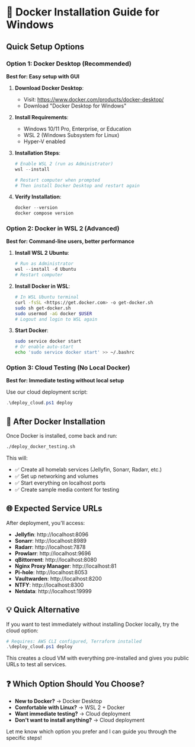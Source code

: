 # 🐳 Docker Installation Guide for Windows
## Quick Setup Options
### Option 1: Docker Desktop (Recommended)

**Best for: Easy setup with GUI**

1. **Download Docker Desktop**:
   - Visit: https://www.docker.com/products/docker-desktop/
   - Download "Docker Desktop for Windows"

2. **Install Requirements**:
   - Windows 10/11 Pro, Enterprise, or Education
   - WSL 2 (Windows Subsystem for Linux)
   - Hyper-V enabled

3. **Installation Steps**:

   ```powershell
   # Enable WSL 2 (run as Administrator)
   wsl --install
   
   # Restart computer when prompted
   # Then install Docker Desktop and restart again
   ```

4. **Verify Installation**:

   ```powershell
   docker --version
   docker compose version
   ```

### Option 2: Docker in WSL 2 (Advanced)

**Best for: Command-line users, better performance**

1. **Install WSL 2 Ubuntu**:

   ```powershell
   # Run as Administrator
   wsl --install -d Ubuntu
   # Restart computer
   ```

2. **Install Docker in WSL**:

   ```bash
   # In WSL Ubuntu terminal
   curl -fsSL <https://get.docker.com> -o get-docker.sh
   sudo sh get-docker.sh
   sudo usermod -aG docker $USER
   # Logout and login to WSL again
   ```

3. **Start Docker**:

   ```bash
   sudo service docker start
   # Or enable auto-start
   echo 'sudo service docker start' >> ~/.bashrc
   ```

### Option 3: Cloud Testing (No Local Docker)

**Best for: Immediate testing without local setup**

Use our cloud deployment script:

```powershell
.\deploy_cloud.ps1 deploy

```
## 🚀 After Docker Installation
Once Docker is installed, come back and run:

```bash
./deploy_docker_testing.sh

```
This will:

- ✅ Create all homelab services (Jellyfin, Sonarr, Radarr, etc.)
- ✅ Set up networking and volumes
- ✅ Start everything on localhost ports
- ✅ Create sample media content for testing

## 🌐 Expected Service URLs
After deployment, you'll access:

- **Jellyfin**: http://localhost:8096
- **Sonarr**: http://localhost:8989  
- **Radarr**: http://localhost:7878
- **Prowlarr**: http://localhost:9696
- **qBittorrent**: http://localhost:8080
- **Nginx Proxy Manager**: http://localhost:81
- **Pi-hole**: http://localhost:8053
- **Vaultwarden**: http://localhost:8200
- **NTFY**: http://localhost:8300
- **Netdata**: http://localhost:19999

## 💡 Quick Alternative
If you want to test immediately without installing Docker locally, try the cloud option:

```powershell
# Requires: AWS CLI configured, Terraform installed
.\deploy_cloud.ps1 deploy

```
This creates a cloud VM with everything pre-installed and gives you public URLs to test all services.

## ❓ Which Option Should You Choose?
- **New to Docker?** → Docker Desktop
- **Comfortable with Linux?** → WSL 2 + Docker
- **Want immediate testing?** → Cloud deployment
- **Don't want to install anything?** → Cloud deployment

Let me know which option you prefer and I can guide you through the specific steps!

